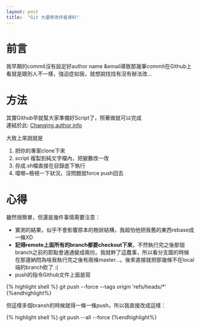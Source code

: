 ```yaml
---
layout: post
title:  "Git 大量修改作者資料"
---
```


# 前言 #
我早期的commit沒有設定好author name &email導致那幾筆commit在Github上看就是跟別人不一樣，強迫症如我，就想說找找有沒有辦法改...
<!-- more -->
# 方法 #
其實Github早就幫大家準備好Script了，照著做就可以完成  
連結於此:
[Changing author info](https://help.github.com/articles/changing-author-info/#platform-windows "Changing author info")

大致上來說就是

1. 把你的專案clone下來
2. script 複製到純文字檔內，把變數改一改
3. 存成.sh檔直接在目錄底下執行
4. 噹啷~檢視一下狀況，沒問題就force push回去

# 心得 #

雖然很簡單，但還是幾件事情需要注意：

- 實測的結果，似乎不會影響原本的樹狀結構，我超怕他把我舊的東西rebase成一條XD
- **記得remote上面所有的branch都要checkout下來**，不然執行完之後那個branch之前的節點會通通變成兩份。我就幹了這蠢事，所以看分支圖的時候在那邊納悶為啥我執行完之後有兩條master...。後來直接就把那幾條不在local端的branch砍了 :(
- push的指令Github文件上面是寫

{% highlight shell %}
git push --force --tags origin 'refs/heads/*'
{%endhighlight%}

但這樣多個bransh的時候就得一條一條push，所以我直接改成這樣：

{% highlight shell %}
git push --all --force
{%endhighlight%}